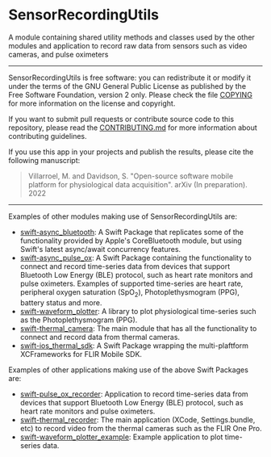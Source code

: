 # SensorRecordingUtils

A module containing shared utility methods and classes used by the other
modules and application to record raw data from sensors such as video cameras,
and pulse oximeters

---

SensorRecordingUtils is free software: you can redistribute it or modify it
under the terms of the GNU General Public License as published by the Free 
Software Foundation, version 2 only. Please check the file [COPYING](COPYING) 
for more information on the license and copyright.

If you want to submit pull requests or contribute source code to this 
repository, please read the [CONTRIBUTING.md](CONTRIBUTING.md) for
more information about contributing guidelines.

If you use this app in your projects and publish the results, please cite the 
following manuscript:

> Villarroel, M. and Davidson, S. "Open-source software mobile platform for
physiological data acquisition". arXiv (In preparation). 2022

---

Examples of other modules making use of SensorRecordingUtils are:

- [swift-async_bluetooth](https://github.com/maurovm/swift-async_bluetooth): 
A Swift Package that replicates some of the functionality provided by Apple's
CoreBluetooth module, but using Swift's latest async/await concurrency features.
- [swift-async_pulse_ox](https://github.com/maurovm/swift-async_pulse_ox): A 
Swift Package containing the functionality to connect and record time-series 
data from devices that support Bluetooth Low Energy (BLE) protocol, such as 
heart rate monitors and pulse oximeters. Examples of supported time-series are
heart rate, peripheral oxygen saturation (SpO<sub>2</sub>), Photoplethysmogram
(PPG), battery status and more.
- [swift-waveform_plotter](https://github.com/maurovm/swift-waveform_plotter): 
A library to plot physiological time-series such as the Photoplethysmogram (PPG).
- [swift-thermal_camera](https://github.com/maurovm/swift-thermal_camera): The
main module that has all the functionality to connect and record data from
thermal cameras. 
- [swift-ios_thermal_sdk](https://github.com/maurovm/swift-ios_thermal_sdk): A
Swift Package wrapping the multi-plaftform XCFrameworks for FLIR Mobile SDK.

Examples of other applications making use of the above Swift Packages are:

- [swift-pulse_ox_recorder](https://github.com/maurovm/swift-pulse_ox_recorder):
Application to record time-series data from devices that support Bluetooth 
Low Energy (BLE) protocol, such as heart rate monitors and pulse oximeters.
- [swift-thermal_recorder](https://github.com/maurovm/swift-thermal_recorder): 
The main application (XCode, Settings.bundle, etc) to record video from the 
thermal cameras such as the FLIR One Pro.
- [swift-waveform_plotter_example](https://github.com/maurovm/swift-waveform_plotter_example): 
Example application to plot time-series data.
